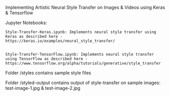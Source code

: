 
Implementing Artistic Neural Style Transfer on Images & Videos using Keras & Tensorflow

Jupyter Notebooks:

	Style-Transfer-Keras.ipynb: Implements neural style transfer using Keras as described here - https://keras.io/examples/neural_style_transfer/


	Style-Transfer-TensorFlow.ipynb: Implements neural style transfer using TensorFlow as described here - https://www.tensorflow.org/alpha/tutorials/generative/style_transfer


Folder /styles contains sample style files


Folder /styled-output contains output of style-transfer on sample images: test-image-1.jpg & test-image-2.jpg


